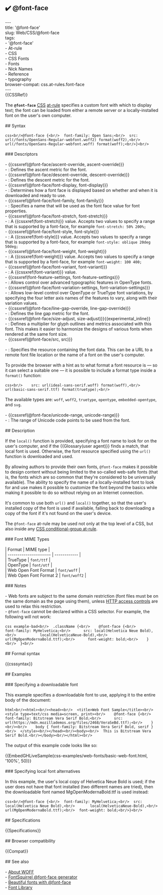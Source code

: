 ## ✔️ @font-face 
 ---<br/>title: '@font-face'<br/>slug: Web/CSS/@font-face<br/>tags:<br/>  - '@font-face'<br/>  - At-rule<br/>  - CSS<br/>  - CSS Fonts<br/>  - Fonts<br/>  - Nick Names<br/>  - Reference<br/>  - typography<br/>browser-compat: css.at-rules.font-face<br/>---<br/>{{CSSRef}}<br/><br/>The **`@font-face`** [CSS](/en-US/docs/Web/CSS) [at-rule](/en-US/docs/Web/CSS/At-rule) specifies a custom font with which to display text; the font can be loaded from either a remote server or a locally-installed font on the user's own computer.<br/><br/>## Syntax<br/><br/>```css<br/>@font-face {<br/>  font-family: Open Sans;<br/>  src: url(/fonts/OpenSans-Regular-webfont.woff2) format(woff2),<br/>       url(/fonts/OpenSans-Regular-webfont.woff) format(woff);<br/>}<br/>```<br/><br/>### Descriptors<br/><br/>- {{cssxref(@font-face/ascent-override, ascent-override)}}<br/>  - : Defines the ascent metric for the font.<br/>- {{cssxref(@font-face/descent-override, descent-override)}}<br/>  - : Defines the descent metric for the font.<br/>- {{cssxref(@font-face/font-display, font-display)}}<br/>  - : Determines how a font face is displayed based on whether and when it is downloaded and ready to use.<br/>- {{cssxref(@font-face/font-family, font-family)}}<br/>  - : Specifies a name that will be used as the font face value for font properties.<br/>- {{cssxref(@font-face/font-stretch, font-stretch)}}<br/>  - : A {{cssxref(font-stretch)}} value. Accepts two values to specify a range that is supported by a font-face, for example `font-stretch: 50% 200%;`<br/>- {{cssxref(@font-face/font-style, font-style)}}<br/>  - : A {{cssxref(font-style)}} value. Accepts two values to specify a range that is supported by a font-face, for example `font-style: oblique 20deg 50deg;`<br/>- {{cssxref(@font-face/font-weight, font-weight)}}<br/>  - : A {{cssxref(font-weight)}} value. Accepts two values to specify a range that is supported by a font-face, for example `font-weight: 100 400;`<br/>- {{cssxref(@font-face/font-variant, font-variant)}}<br/>  - : A {{cssxref(font-variant)}} value.<br/>- {{cssxref(font-feature-settings, font-feature-settings)}}<br/>  - : Allows control over advanced typographic features in OpenType fonts.<br/>- {{cssxref(@font-face/font-variation-settings, font-variation-settings)}}<br/>  - : Allows low-level control over OpenType or TrueType font variations, by specifying the four letter axis names of the features to vary, along with their variation values.<br/>- {{cssxref(@font-face/line-gap-override, line-gap-override)}}<br/>  - : Defines the line gap metric for the font.<br/>- {{cssxref(@font-face/size-adjust, size-adjust)}}{{experimental_inline}}<br/>  - : Defines a multiplier for glyph outlines and metrics associated with this font. This makes it easier to harmonize the designs of various fonts when rendered at the same font size.<br/>- {{cssxref(@font-face/src, src)}}<br/><br/>  - : Specifies the resource containing the font data. This can be a URL to a remote font file location or the name of a font on the user's computer.<br/><br/>    To provide the browser with a hint as to what format a font resource is — so it can select a suitable one — it is possible to include a format type inside a `format()` function:<br/><br/>    ```css<br/>    src: url(ideal-sans-serif.woff) format(woff),<br/>         url(basic-sans-serif.ttf) format(truetype);<br/>    ```<br/><br/>    The available types are: `woff`, `woff2`, `truetype`, `opentype`, `embedded-opentype`, and `svg`.<br/><br/>- {{cssxref(@font-face/unicode-range, unicode-range)}}<br/>  - : The range of Unicode code points to be used from the font.<br/><br/>## Description<br/><br/>If the `local()` function is provided, specifying a font name to look for on the user's computer, and if the {{Glossary(user agent)}} finds a match, that local font is used. Otherwise, the font resource specified using the `url()` function is downloaded and used.<br/><br/>By allowing authors to provide their own fonts, `@font-face` makes it possible to design content without being limited to the so-called web-safe fonts (that is, the fonts which are so common that they're considered to be universally available). The ability to specify the name of a locally-installed font to look for and use makes it possible to customize the font beyond the basics while making it possible to do so without relying on an Internet connection.<br/><br/>It's common to use both `url()` and `local()` together, so that the user's installed copy of the font is used if available, falling back to downloading a copy of the font if it's not found on the user's device.<br/><br/>The `@font-face` at-rule may be used not only at the top level of a CSS, but also inside any [CSS conditional-group at-rule](/en-US/docs/Web/CSS/At-rule#conditional_group_rules).<br/><br/>### Font MIME Types<br/><br/>| Format                 | MIME type    |<br/>| ---------------------- | ------------ |<br/>| TrueType               | `font/ttf`   |<br/>| OpenType               | `font/otf`   |<br/>| Web Open Font Format   | `font/woff`  |<br/>| Web Open Font Format 2 | `font/woff2` |<br/><br/>### Notes<br/><br/>- Web fonts are subject to the same domain restriction (font files must be on the same domain as the page using them), unless [HTTP access controls](/en-US/docs/Web/HTTP/CORS) are used to relax this restriction.<br/>- `@font-face` cannot be declared within a CSS selector. For example, the following will not work:<br/><br/>  ```css example-bad<br/>  .className {<br/>    @font-face {<br/>      font-family: MyHelvetica;<br/>      src: local(Helvetica Neue Bold),<br/>           local(HelveticaNeue-Bold),<br/>           url(MgOpenModernaBold.ttf);<br/>      font-weight: bold;<br/>    }<br/>  }<br/>  ```<br/><br/>## Formal syntax<br/><br/>{{csssyntax}}<br/><br/>## Examples<br/><br/>### Specifying a downloadable font<br/><br/>This example specifies a downloadable font to use, applying it to the entire body of the document:<br/><br/>```html<br/><html><br/><head><br/>  <title>Web Font Sample</title><br/>  <style type=text/css media=screen, print><br/>    @font-face {<br/>      font-family: Bitstream Vera Serif Bold;<br/>      src: url(https://mdn.mozillademos.org/files/2468/VeraSeBd.ttf);<br/>    }<br/><br/>    body { font-family: Bitstream Vera Serif Bold, serif }<br/>  </style><br/></head><br/><body><br/>  This is Bitstream Vera Serif Bold.<br/></body><br/></html><br/>```<br/><br/>The output of this example code looks like so:<br/><br/>{{EmbedGHLiveSample(css-examples/web-fonts/basic-web-font.html, '100%', 50)}}<br/><br/>### Specifying local font alternatives<br/><br/>In this example, the user's local copy of Helvetica Neue Bold is used; if the user does not have that font installed (two different names are tried), then the downloadable font named MgOpenModernaBold.ttf is used instead:<br/><br/>```css<br/>@font-face {<br/>  font-family: MyHelvetica;<br/>  src: local(Helvetica Neue Bold),<br/>       local(HelveticaNeue-Bold),<br/>       url(MgOpenModernaBold.ttf);<br/>  font-weight: bold;<br/>}<br/>```<br/><br/>## Specifications<br/><br/>{{Specifications}}<br/><br/>## Browser compatibility<br/><br/>{{Compat}}<br/><br/>## See also<br/><br/>- [About WOFF](/en-US/docs/Web/Guide/WOFF)<br/>- [FontSquirrel @font-face generator](https://www.fontsquirrel.com/tools/webfont-generator)<br/>- [Beautiful fonts with @font-face](https://hacks.mozilla.org/2009/06/beautiful-fonts-with-font-face/)<br/>- [Font Library](https://fontlibrary.org/)<br/>